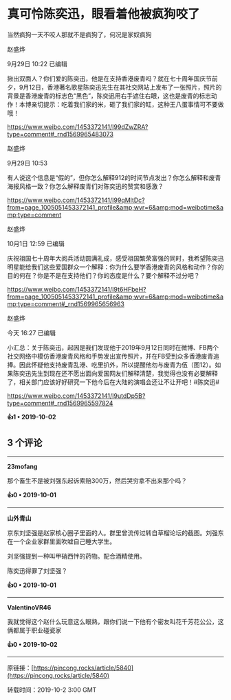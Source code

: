 # 真可怜陈奕迅，眼看着他被疯狗咬了 

当然疯狗一天不咬人那就不是疯狗了，何况是家奴疯狗

赵盛烨  

9月29日 10:22 已编辑

揪出双面人？你们爱的陈奕迅，他是在支持香港废青吗？就在七十周年国庆节前夕，9月12日，香港著名歌星陈奕迅先生在其社交网站上发布了一张照片，照片的背景是香港废青的标志色“黑色”，陈奕迅用右手遮住右眼，这也是废青的标志动作！本博亲切提示：吃着我们家的米，砸了我们家的缸，这种王八蛋事情可不要做哦！

https://www.weibo.com/1453372141/I99dZwZRA?type=comment#_rnd1569965483073

赵盛烨  

9月29日 10:53

有人说这个信息是“假的”，但你怎么解释912的时间节点发出？你怎么解释和废青海报风格一致？你怎么解释废青们对陈奕迅的赞赏和感激？

https://www.weibo.com/1453372141/I99qMltDc?from=page_1005051453372141_profile&amp;wvr=6&amp;mod=weibotime&amp;type=comment

赵盛烨 

10月1日 12:59 已编辑

庆祝祖国七十周年大阅兵活动圆满礼成，感受祖国繁荣富强的同时，我希望陈奕迅明星能给我们这些爱国群众一个解释：你为什么要学香港废青的风格和动作？你的目的何在？你是不是在支持他们？你的态度是什么？要个解释不过分吧？

https://www.weibo.com/1453372141/I9t6HFbeH?from=page_1005051453372141_profile&amp;wvr=6&amp;mod=weibotime&amp;type=comment#_rnd1569965656963

赵盛烨  

今天 16:27 已编辑

小汇总：关于陈奕迅，起因是我们发现他于2019年9月12日同时在微博、FB两个社交网络中模仿香港废青风格和手势发出宣传照片，并在FB受到众多香港废青追捧。因此怀疑他支持废青乱港、吃里扒外，所以提醒他勿与废青为伍（图12）。如果陈奕迅先生到现在还不愿出面向爱国网友们解释清楚，我觉得也没有必要解释了，相关部门应该好好研究一下他今后在大陆的演唱会还让不让开吧！#陈奕迅#

https://www.weibo.com/1453372141/I9utdDp5B?type=comment#_rnd1569965597824

**👍1 • 2019-10-02**

## 3 个评论

---
**23mofang**

那个畜生不是被刘强东起诉索赔300万，然后哭穷拿不出来那个吗？ 

**👍0 • 2019-10-01**

---
**山外青山**

京东刘坚强是赵家核心圈子里面的人。群里曾流传过转自草榴论坛的截图。刘强东在一个企业家群里面吹嘘自己睡大学生。

刘坚强提到一种叫甲硝西怑的药物。配合酒精使用。

陈奕迅得罪了刘坚强？ 

**👍0 • 2019-10-01**

---
**ValentinoVR46**

我就觉得这个赵什么玩意这么眼熟，跟你们说一下他有个密友叫花千芳花公公，这俩都属于职业碰瓷家 

**👍0 • 2019-10-02**

---
原链接：[https://pincong.rocks/article/5840](https://pincong.rocks/article/5840)

转载时间：2019-10-2 3:00 GMT